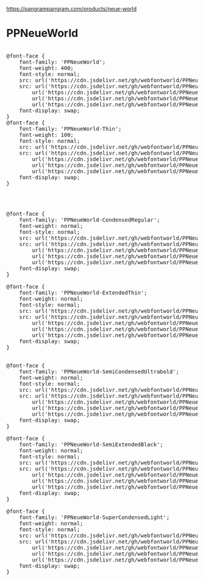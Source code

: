 https://pangrampangram.com/products/neue-world

# PPNeueWorld

<pre>

@font-face {
    font-family: 'PPNeueWorld';
    font-weight: 400;
    font-style: normal;
    src: url('https://cdn.jsdelivr.net/gh/webfontworld/PPNeueWorld/PPNeueWorld-Regular.eot');
    src: url('https://cdn.jsdelivr.net/gh/webfontworld/PPNeueWorld/PPNeueWorld-Regular.eot?#iefix') format('embedded-opentype'),
        url('https://cdn.jsdelivr.net/gh/webfontworld/PPNeueWorld/PPNeueWorld-Regular.woff2') format('woff2'),
        url('https://cdn.jsdelivr.net/gh/webfontworld/PPNeueWorld/PPNeueWorld-Regular.woff') format('woff'),
        url('https://cdn.jsdelivr.net/gh/webfontworld/PPNeueWorld/PPNeueWorld-Regular.ttf') format("truetype");
    font-display: swap;
}
@font-face {
    font-family: 'PPNeueWorld-Thin';
    font-weight: 100;
    font-style: normal;
    src: url('https://cdn.jsdelivr.net/gh/webfontworld/PPNeueWorld/PPNeueWorld-Thin.eot');
    src: url('https://cdn.jsdelivr.net/gh/webfontworld/PPNeueWorld/PPNeueWorld-Thin.eot?#iefix') format('embedded-opentype'),
        url('https://cdn.jsdelivr.net/gh/webfontworld/PPNeueWorld/PPNeueWorld-Thin.woff2') format('woff2'),
        url('https://cdn.jsdelivr.net/gh/webfontworld/PPNeueWorld/PPNeueWorld-Thin.woff') format('woff'),
        url('https://cdn.jsdelivr.net/gh/webfontworld/PPNeueWorld/PPNeueWorld-Thin.ttf') format("truetype");
    font-display: swap;
}




@font-face {
    font-family: 'PPNeueWorld-CondensedRegular';
    font-weight: normal;
    font-style: normal;
    src: url('https://cdn.jsdelivr.net/gh/webfontworld/PPNeueWorld/PPNeueWorld-CondensedRegular.eot');
    src: url('https://cdn.jsdelivr.net/gh/webfontworld/PPNeueWorld/PPNeueWorld-CondensedRegular.eot?#iefix') format('embedded-opentype'),
        url('https://cdn.jsdelivr.net/gh/webfontworld/PPNeueWorld/PPNeueWorld-CondensedRegular.woff2') format('woff2'),
        url('https://cdn.jsdelivr.net/gh/webfontworld/PPNeueWorld/PPNeueWorld-CondensedRegular.woff') format('woff'),
        url('https://cdn.jsdelivr.net/gh/webfontworld/PPNeueWorld/PPNeueWorld-CondensedRegular.ttf') format("truetype");
    font-display: swap;
}

@font-face {
    font-family: 'PPNeueWorld-ExtendedThin';
    font-weight: normal;
    font-style: normal;
    src: url('https://cdn.jsdelivr.net/gh/webfontworld/PPNeueWorld/PPNeueWorld-ExtendedThin.eot');
    src: url('https://cdn.jsdelivr.net/gh/webfontworld/PPNeueWorld/PPNeueWorld-ExtendedThin.eot?#iefix') format('embedded-opentype'),
        url('https://cdn.jsdelivr.net/gh/webfontworld/PPNeueWorld/PPNeueWorld-ExtendedThin.woff2') format('woff2'),
        url('https://cdn.jsdelivr.net/gh/webfontworld/PPNeueWorld/PPNeueWorld-ExtendedThin.woff') format('woff'),
        url('https://cdn.jsdelivr.net/gh/webfontworld/PPNeueWorld/PPNeueWorld-ExtendedThin.ttf') format("truetype");
    font-display: swap;
}


@font-face {
    font-family: 'PPNeueWorld-SemiCondensedUltrabold';
    font-weight: normal;
    font-style: normal;
    src: url('https://cdn.jsdelivr.net/gh/webfontworld/PPNeueWorld/PPNeueWorld-SemiCondensedUltrabold.eot');
    src: url('https://cdn.jsdelivr.net/gh/webfontworld/PPNeueWorld/PPNeueWorld-SemiCondensedUltrabold.eot?#iefix') format('embedded-opentype'),
        url('https://cdn.jsdelivr.net/gh/webfontworld/PPNeueWorld/PPNeueWorld-SemiCondensedUltrabold.woff2') format('woff2'),
        url('https://cdn.jsdelivr.net/gh/webfontworld/PPNeueWorld/PPNeueWorld-SemiCondensedUltrabold.woff') format('woff'),
        url('https://cdn.jsdelivr.net/gh/webfontworld/PPNeueWorld/PPNeueWorld-SemiCondensedUltrabold.ttf') format("truetype");
    font-display: swap;
}

@font-face {
    font-family: 'PPNeueWorld-SemiExtendedBlack';
    font-weight: normal;
    font-style: normal;
    src: url('https://cdn.jsdelivr.net/gh/webfontworld/PPNeueWorld/PPNeueWorld-SemiExtendedBlack.eot');
    src: url('https://cdn.jsdelivr.net/gh/webfontworld/PPNeueWorld/PPNeueWorld-SemiExtendedBlack.eot?#iefix') format('embedded-opentype'),
        url('https://cdn.jsdelivr.net/gh/webfontworld/PPNeueWorld/PPNeueWorld-SemiExtendedBlack.woff2') format('woff2'),
        url('https://cdn.jsdelivr.net/gh/webfontworld/PPNeueWorld/PPNeueWorld-SemiExtendedBlack.woff') format('woff'),
        url('https://cdn.jsdelivr.net/gh/webfontworld/PPNeueWorld/PPNeueWorld-SemiExtendedBlack.ttf') format("truetype");
    font-display: swap;
}

@font-face {
    font-family: 'PPNeueWorld-SuperCondensedLight';
    font-weight: normal;
    font-style: normal;
    src: url('https://cdn.jsdelivr.net/gh/webfontworld/PPNeueWorld/PPNeueWorld-SuperCondensedLight.eot');
    src: url('https://cdn.jsdelivr.net/gh/webfontworld/PPNeueWorld/PPNeueWorld-SuperCondensedLight.eot?#iefix') format('embedded-opentype'),
        url('https://cdn.jsdelivr.net/gh/webfontworld/PPNeueWorld/PPNeueWorld-SuperCondensedLight.woff2') format('woff2'),
        url('https://cdn.jsdelivr.net/gh/webfontworld/PPNeueWorld/PPNeueWorld-SuperCondensedLight.woff') format('woff'),
        url('https://cdn.jsdelivr.net/gh/webfontworld/PPNeueWorld/PPNeueWorld-SuperCondensedLight.ttf') format("truetype");
    font-display: swap;
}


</pre>
